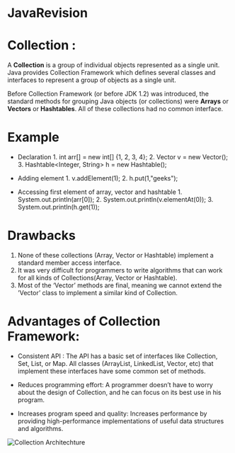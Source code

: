 # JavaRevision

# Collection :

A **Collection** is a group of individual objects represented as a single unit. Java provides Collection Framework which defines several classes and interfaces to represent a group of objects as a single unit.

Before Collection Framework (or before JDK 1.2) was introduced, the standard methods for grouping Java objects (or collections) were **Arrays** or **Vectors** or **Hashtables**. All of these collections had no common interface. 

# Example

- Declaration
        1. int arr[] = new int[] {1, 2, 3, 4}; 
        2. Vector<Integer> v = new Vector(); 
        3. Hashtable<Integer, String> h = new Hashtable(); 
        
- Adding element
        1. v.addElement(1); 
        2. h.put(1,"geeks");
        
- Accessing first element of array, vector and hashtable 
        1. System.out.println(arr[0]); 
        2. System.out.println(v.elementAt(0)); 
        3. System.out.println(h.get(1));          

# Drawbacks
1. None of these collections (Array, Vector or Hashtable) implement a standard member access interface.
2. It was very difficult for programmers to write algorithms that can work for all kinds of Collections(Array, Vector or Hashtable).
3. Most of the ‘Vector’ methods are final, meaning we cannot extend the ’Vector’ class to implement a similar kind of Collection.

# Advantages of Collection Framework:

 - Consistent API : The API has a basic set of interfaces like Collection, Set, List, or Map. All classes (ArrayList, LinkedList, Vector, etc) that implement these interfaces have some common set of methods.
 
 - Reduces programming effort: A programmer doesn’t have to worry about the design of Collection, and he can focus on its best use in his program.
 
 - Increases program speed and quality: Increases performance by providing high-performance implementations of useful data structures and algorithms.
 
 ![Collection Architechture](/home/user/Desktop/Java-Collection-interfaces-and-concrete-classes.jpg)

